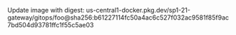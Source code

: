 Update image with digest: us-central1-docker.pkg.dev/sp1-21-gateway/gitops/foo@sha256:b61227114fc50a4ac6c527f032ac9581f85f9ac7bd504d93781ffc1f55c5ae03 
